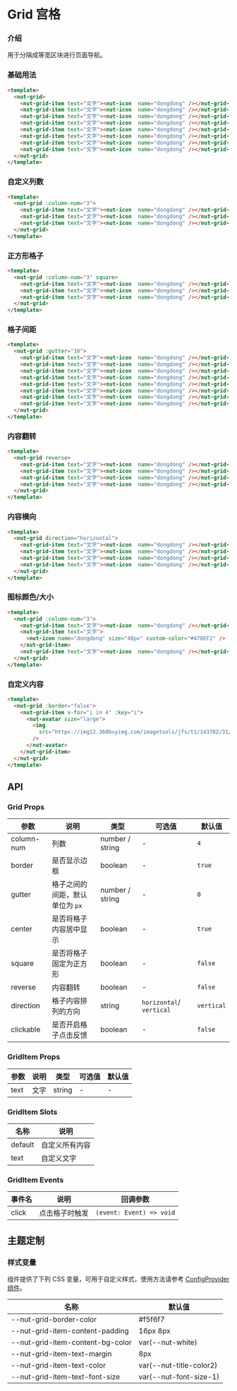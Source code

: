 # Grid 宫格

### 介绍

用于分隔成等宽区块进行页面导航。

### 基础用法

```html
<template>
  <nut-grid>
    <nut-grid-item text="文字"><nut-icon  name="dongdong" /></nut-grid-item>
    <nut-grid-item text="文字"><nut-icon  name="dongdong" /></nut-grid-item>
    <nut-grid-item text="文字"><nut-icon  name="dongdong" /></nut-grid-item>
    <nut-grid-item text="文字"><nut-icon  name="dongdong" /></nut-grid-item>
    <nut-grid-item text="文字"><nut-icon  name="dongdong" /></nut-grid-item>
    <nut-grid-item text="文字"><nut-icon  name="dongdong" /></nut-grid-item>
    <nut-grid-item text="文字"><nut-icon  name="dongdong" /></nut-grid-item>
    <nut-grid-item text="文字"><nut-icon  name="dongdong" /></nut-grid-item>
  </nut-grid>
</template>
```

### 自定义列数

```html
<template>
  <nut-grid :column-num="3">
    <nut-grid-item text="文字"><nut-icon  name="dongdong" /></nut-grid-item>
    <nut-grid-item text="文字"><nut-icon  name="dongdong" /></nut-grid-item>
    <nut-grid-item text="文字"><nut-icon  name="dongdong" /></nut-grid-item>
  </nut-grid>
</template>
```

### 正方形格子

```html
<template>
  <nut-grid :column-num="3" square>
    <nut-grid-item text="文字"><nut-icon  name="dongdong" /></nut-grid-item>
    <nut-grid-item text="文字"><nut-icon  name="dongdong" /></nut-grid-item>
    <nut-grid-item text="文字"><nut-icon  name="dongdong" /></nut-grid-item>
  </nut-grid>
</template>
```

### 格子间距

```html
<template>
  <nut-grid :gutter="10">
    <nut-grid-item text="文字"><nut-icon  name="dongdong" /></nut-grid-item>
    <nut-grid-item text="文字"><nut-icon  name="dongdong" /></nut-grid-item>
    <nut-grid-item text="文字"><nut-icon  name="dongdong" /></nut-grid-item>
    <nut-grid-item text="文字"><nut-icon  name="dongdong" /></nut-grid-item>
    <nut-grid-item text="文字"><nut-icon  name="dongdong" /></nut-grid-item>
    <nut-grid-item text="文字"><nut-icon  name="dongdong" /></nut-grid-item>
    <nut-grid-item text="文字"><nut-icon  name="dongdong" /></nut-grid-item>
    <nut-grid-item text="文字"><nut-icon  name="dongdong" /></nut-grid-item>
  </nut-grid>
</template>
```

### 内容翻转

```html
<template>
  <nut-grid reverse>
    <nut-grid-item text="文字"><nut-icon  name="dongdong" /></nut-grid-item>
    <nut-grid-item text="文字"><nut-icon  name="dongdong" /></nut-grid-item>
    <nut-grid-item text="文字"><nut-icon  name="dongdong" /></nut-grid-item>
    <nut-grid-item text="文字"><nut-icon  name="dongdong" /></nut-grid-item>
  </nut-grid>
</template>
```

### 内容横向

```html
<template>
  <nut-grid direction="horizontal">
    <nut-grid-item text="文字"><nut-icon  name="dongdong" /></nut-grid-item>
    <nut-grid-item text="文字"><nut-icon  name="dongdong" /></nut-grid-item>
    <nut-grid-item text="文字"><nut-icon  name="dongdong" /></nut-grid-item>
    <nut-grid-item text="文字"><nut-icon  name="dongdong" /></nut-grid-item>
  </nut-grid>
</template>
```

### 图标颜色/大小

```html
<template>
  <nut-grid :column-num="3">
    <nut-grid-item text="文字"><nut-icon  name="dongdong" /></nut-grid-item>
    <nut-grid-item text="文字">
      <nut-icon name="dongdong" size="40px" custom-color="#478EF2" />
    </nut-grid-item>
    <nut-grid-item text="文字"><nut-icon  name="dongdong" /></nut-grid-item>
  </nut-grid>
</template>
```

### 自定义内容

```html
<template>
  <nut-grid :border="false">
    <nut-grid-item v-for="i in 4" :key="i">
      <nut-avatar size="large">
        <img
          src="https://img12.360buyimg.com/imagetools/jfs/t1/143702/31/16654/116794/5fc6f541Edebf8a57/4138097748889987.png"
        />
      </nut-avatar>
    </nut-grid-item>
  </nut-grid>
</template>
```

## API

### Grid Props

| 参数       | 说明                            | 类型            | 可选值                   | 默认值     |
| ---------- | ------------------------------- | --------------- | ------------------------ | ---------- |
| column-num | 列数                            | number / string | -                        | `4`        |
| border     | 是否显示边框                    | boolean         | -                        | `true`     |
| gutter     | 格子之间的间距，默认单位为 `px` | number / string | -                        | `0`        |
| center     | 是否将格子内容居中显示          | boolean         | -                        | `true`     |
| square     | 是否将格子固定为正方形          | boolean         | -                        | `false`    |
| reverse    | 内容翻转                        | boolean         | -                        | `false`    |
| direction  | 格子内容排列的方向              | string          | `horizontal`/ `vertical` | `vertical` |
| clickable  | 是否开启格子点击反馈            | boolean         | -                        | `false`    |

### GridItem Props

| 参数 | 说明 | 类型   | 可选值 | 默认值 |
| ---- | ---- | ------ | ------ | ------ |
| text | 文字 | string | -      | -      |

### GridItem Slots

| 名称    | 说明           |
|---------|--------------|
| default | 自定义所有内容 |
| text    | 自定义文字     |

### GridItem Events

| 事件名 | 说明           | 回调参数                 |
| ------ | -------------- | ------------------------ |
| click  | 点击格子时触发 | `(event: Event) => void` |

## 主题定制

### 样式变量

组件提供了下列 CSS 变量，可用于自定义样式，使用方法请参考 [ConfigProvider 组件](/components/basic/configprovider)。

| 名称                             | 默认值                  |
|----------------------------------|-------------------------|
| --nut-grid-border-color          | #f5f6f7                 |
| --nut-grid-item-content-padding  | 16px 8px                |
| --nut-grid-item-content-bg-color | var(--nut-white)        |
| --nut-grid-item-text-margin      | 8px                     |
| --nut-grid-item-text-color       | var(--nut-title-color2) |
| --nut-grid-item-text-font-size   | var(--nut-font-size-1)  |
